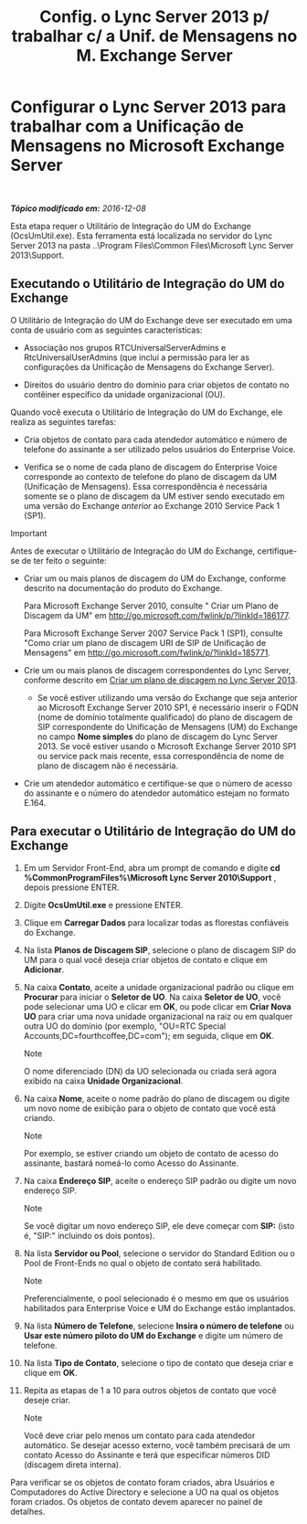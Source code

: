 ﻿---
title: "Config. o Lync Server 2013 p/ trabalhar c/ a Unif. de Mensagens no M. Exchange Server"
TOCTitle: Configurar o Lync Server 2013 para trabalhar com a Unificação de Mensagens no Microsoft Exchange Server
ms:assetid: 1098ae4d-f57f-44f3-804e-39889d9fc14e
ms:mtpsurl: https://technet.microsoft.com/pt-br/library/Gg398193(v=OCS.15)
ms:contentKeyID: 49305914
ms.date: 12/10/2016
mtps_version: v=OCS.15
ms.translationtype: HT
---

# Configurar o Lync Server 2013 para trabalhar com a Unificação de Mensagens no Microsoft Exchange Server

 

_**Tópico modificado em:** 2016-12-08_

Esta etapa requer o Utilitário de Integração do UM do Exchange (OcsUmUtil.exe). Esta ferramenta está localizada no servidor do Lync Server 2013 na pasta ..\\Program Files\\Common Files\\Microsoft Lync Server 2013\\Support.

## Executando o Utilitário de Integração do UM do Exchange

O Utilitário de Integração do UM do Exchange deve ser executado em uma conta de usuário com as seguintes características:

  - Associação nos grupos RTCUniversalServerAdmins e RtcUniversalUserAdmins (que inclui a permissão para ler as configurações da Unificação de Mensagens do Exchange Server).

  - Direitos do usuário dentro do domínio para criar objetos de contato no contêiner específico da unidade organizacional (OU).

Quando você executa o Utilitário de Integração do UM do Exchange, ele realiza as seguintes tarefas:

  - Cria objetos de contato para cada atendedor automático e número de telefone do assinante a ser utilizado pelos usuários do Enterprise Voice.

  - Verifica se o nome de cada plano de discagem do Enterprise Voice corresponde ao contexto de telefone do plano de discagem da UM (Unificação de Mensagens). Essa correspondência é necessária somente se o plano de discagem da UM estiver sendo executado em uma versão do Exchange *anterior* ao Exchange 2010 Service Pack 1 (SP1).

> [!IMPORTANT]  
> Antes de executar o Utilitário de Integração do UM do Exchange, certifique-se de ter feito o seguinte:<ul><li><p>Criar um ou mais planos de discagem do UM do Exchange, conforme descrito na documentação do produto do Exchange.</p>
> <p>Para Microsoft Exchange Server 2010, consulte &quot; Criar um Plano de Discagem da UM&quot; em <a href="http://go.microsoft.com/fwlink/p/?linkid=186177">http://go.microsoft.com/fwlink/p/?linkId=186177</a>.</p>
> <p>Para Microsoft Exchange Server 2007 Service Pack 1 (SP1), consulte &quot;Como criar um plano de discagem URI de SIP de Unificação de Mensagens&quot; em <a href="http://go.microsoft.com/fwlink/p/?linkid=185771">http://go.microsoft.com/fwlink/p/?linkId=185771</a>.</p></li><li><p>Crie um ou mais planos de discagem correspondentes do Lync Server, conforme descrito em <a href="lync-server-2013-create-a-dial-plan.md">Criar um plano de discagem no Lync Server 2013</a>.</p></li> 
> <ul><li>Se você estiver utilizando uma versão do Exchange que seja anterior ao Microsoft Exchange Server 2010 SP1, é necessário inserir o FQDN (nome de domínio totalmente qualificado) do plano de discagem de SIP correspondente do Unificação de Mensagens (UM) do Exchange no campo <strong>Nome simples</strong> do plano de discagem do Lync Server 2013. Se você estiver usando o Microsoft Exchange Server 2010 SP1 ou service pack mais recente, essa correspondência de nome de plano de discagem não é necessária.</li></ul>
> <li><p>Crie um atendedor automático e certifique-se que o número de acesso do assinante e o número do atendedor automático estejam no formato E.164.</p></li></ul>


## Para executar o Utilitário de Integração do UM do Exchange

1.  Em um Servidor Front-End, abra um prompt de comando e digite **cd %CommonProgramFiles%\\Microsoft Lync Server 2010\\Support** , depois pressione ENTER.

2.  Digite **OcsUmUtil.exe** e pressione ENTER.

3.  Clique em **Carregar Dados** para localizar todas as florestas confiáveis do Exchange.

4.  Na lista **Planos de Discagem SIP**, selecione o plano de discagem SIP do UM para o qual você deseja criar objetos de contato e clique em **Adicionar**.

5.  Na caixa **Contato**, aceite a unidade organizacional padrão ou clique em **Procurar** para iniciar o **Seletor de UO**. Na caixa **Seletor de UO**, você pode selecionar uma UO e clicar em **OK**, ou pode clicar em **Criar Nova UO** para criar uma nova unidade organizacional na raiz ou em qualquer outra UO do domínio (por exemplo, "OU=RTC Special Accounts,DC=fourthcoffee,DC=com"); em seguida, clique em **OK**.
    
    > [!NOTE]  
    > O nome diferenciado (DN) da UO selecionada ou criada será agora exibido na caixa <strong>Unidade Organizacional</strong>.

6.  Na caixa **Nome**, aceite o nome padrão do plano de discagem ou digite um novo nome de exibição para o objeto de contato que você está criando.
    
    > [!NOTE]  
    > Por exemplo, se estiver criando um objeto de contato de acesso do assinante, bastará nomeá-lo como Acesso do Assinante.

7.  Na caixa **Endereço SIP**, aceite o endereço SIP padrão ou digite um novo endereço SIP.
    
    > [!NOTE]  
    > Se você digitar um novo endereço SIP, ele deve começar com <strong>SIP:</strong> (isto é, &quot;SIP:&quot; incluindo os dois pontos).

8.  Na lista **Servidor ou Pool**, selecione o servidor do Standard Edition ou o Pool de Front-Ends no qual o objeto de contato será habilitado.
    
    > [!NOTE]  
    > Preferencialmente, o pool selecionado é o mesmo em que os usuários habilitados para Enterprise Voice e UM do Exchange estão implantados.

9.  Na lista **Número de Telefone**, selecione **Insira o número de telefone** ou **Usar este número piloto do UM do Exchange** e digite um número de telefone.

10. Na lista **Tipo de Contato**, selecione o tipo de contato que deseja criar e clique em **OK**.

11. Repita as etapas de 1 a 10 para outros objetos de contato que você deseje criar.
    
    > [!NOTE]  
    > Você deve criar pelo menos um contato para cada atendedor automático. Se desejar acesso externo, você também precisará de um contato Acesso do Assinante e terá que especificar números DID (discagem direta interna).

Para verificar se os objetos de contato foram criados, abra Usuários e Computadores do Active Directory e selecione a UO na qual os objetos foram criados. Os objetos de contato devem aparecer no painel de detalhes.

